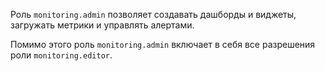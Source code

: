 Роль `monitoring.admin` позволяет создавать дашборды и виджеты, загружать метрики и управлять алертами.

Помимо этого роль `monitoring.admin` включает в себя все разрешения роли `monitoring.editor`.